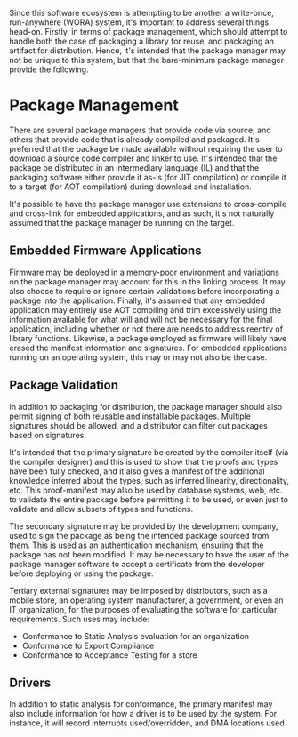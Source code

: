 Since this software ecosystem is attempting to be another a write-once, run-anywhere (WORA) system, it's important to address several things head-on. Firstly, in terms of
package management, which should attempt to handle both the case of packaging a library for reuse, and packaging an artifact for distribution. Hence, it's intended that
the package manager may not be unique to this system, but that the bare-minimum package manager provide the following.

# Package Management
There are several package managers that provide code via source, and others that provide code that is already compiled and packaged. It's preferred that the package be
made available without requiring the user to download a source code compiler and linker to use. It's intended that the package be distributed in an intermediary language
(IL) and that the packaging software either provide it as-is (for JIT compilation) or compile it to a target (for AOT compilation) during download and installation.

It's possible to have the package manager use extensions to cross-compile and cross-link for embedded applications, and as such, it's not naturally assumed that the
package manager be running on the target.

## Embedded Firmware Applications
Firmware may be deployed in a memory-poor environment and variations on the package manager may account for this in the linking process. It may also choose to require or
ignore certain validations before incorporating a package into the application. Finally, it's assumed that any embedded application may entirely use AOT compiling and 
trim excessively using the information available for what will and will not be necessary for the final application, including whether or not there are needs to address
reentry of library functions. Likewise, a package employed as firmware will likely have erased the manifest information and signatures. For embedded applications running
on an operating system, this may or may not also be the case.

## Package Validation
In addition to packaging for distribution, the package manager should also permit signing of both reusable and installable packages. Multiple signatures should be allowed,
and a distributor can filter out packages based on signatures. 

It's intended that the primary signature be created by the compiler itself (via the compiler designer) and
this is used to show that the proofs and types have been fully checked, and it also gives a manifest of the additional knowledge inferred about the types, such as inferred
linearity, directionality, etc. This proof-manifest may also be used by database systems, web, etc. to validate the entire package before permitting it to be used, or even
just to validate and allow subsets of types and functions.

The secondary signature may be provided by the development company, used to sign the package as being the intended package sourced from them. This is used as an 
authentication mechanism, ensuring that the package has not been modified. It may be necessary to have the user of the package manager software to accept a certificate
from the developer before deploying or using the package.

Tertiary external signatures may be imposed by distributors, such as a mobile store, an operating system manufacturer, a government, or even an IT organization, for the 
purposes of evaluating the software for particular requirements. Such uses may include:
* Conformance to Static Analysis evaluation for an organization
* Conformance to Export Compliance
* Conformance to Acceptance Testing for a store

## Drivers
In addition to static analysis for conformance, the primary manifest may also include information for how a driver is to be used by the system. For instance, it will
record interrupts used/overridden, and DMA locations used.
